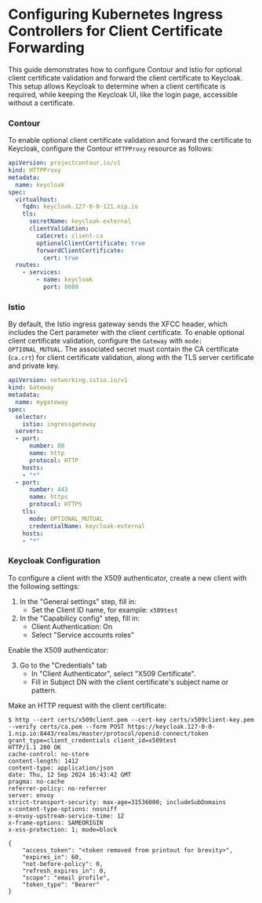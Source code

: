 # Configuring Kubernetes Ingress Controllers for Client Certificate Forwarding

This guide demonstrates how to configure Contour and Istio for optional client certificate validation and forward the client certificate to Keycloak.
This setup allows Keycloak to determine when a client certificate is required, while keeping the Keycloak UI, like the login page, accessible without a certificate.

### Contour

To enable optional client certificate validation and forward the certificate to Keycloak, configure the Contour `HTTPProxy` resource as follows:

```yaml
apiVersion: projectcontour.io/v1
kind: HTTPProxy
metadata:
  name: keycloak
spec:
  virtualhost:
    fqdn: keycloak.127-0-0-121.nip.io
    tls:
      secretName: keycloak-external
      clientValidation:
        caSecret: client-ca
        optionalClientCertificate: true
        forwardClientCertificate:
          cert: true
  routes:
    - services:
        - name: keycloak
          port: 8080
```


### Istio

By default, the Istio ingress gateway sends the XFCC header, which includes the Cert parameter with the client certificate.
To enable optional client certificate validation, configure the `Gateway` with `mode: OPTIONAL_MUTUAL`.
The associated secret must contain the CA certificate (`ca.crt`) for client certificate validation, along with the TLS server certificate and private key.


```yaml
apiVersion: networking.istio.io/v1
kind: Gateway
metadata:
  name: mygateway
spec:
  selector:
    istio: ingressgateway
  servers:
  - port:
      number: 80
      name: http
      protocol: HTTP
    hosts:
    - "*"
  - port:
      number: 443
      name: https
      protocol: HTTPS
    tls:
      mode: OPTIONAL_MUTUAL
      credentialName: keycloak-external
    hosts:
    - "*"
```


### Keycloak Configuration

To configure a client with the X509 authenticator, create a new client with the following settings:

1. In the "General settings" step, fill in:
    - Set the Client ID name, for example: `x509test`
2. In the "Capabilicy config" step, fill in:
    - Client Authentication: On
    - Select "Service accounts roles"

Enable the X509 authenticator:

3. Go to the "Credentials" tab
    - In "Client Authenticator", select "X509 Certificate".
    - Fill in Subject DN with the client certificate's subject name or pattern.

Make an HTTP request with the client certificate:

```console
$ http --cert certs/x509client.pem --cert-key certs/x509client-key.pem --verify certs/ca.pem --form POST https://keycloak.127-0-0-1.nip.io:8443/realms/master/protocol/openid-connect/token grant_type=client_credentials client_id=x509test
HTTP/1.1 200 OK
cache-control: no-store
content-length: 1412
content-type: application/json
date: Thu, 12 Sep 2024 16:43:42 GMT
pragma: no-cache
referrer-policy: no-referrer
server: envoy
strict-transport-security: max-age=31536000; includeSubDomains
x-content-type-options: nosniff
x-envoy-upstream-service-time: 12
x-frame-options: SAMEORIGIN
x-xss-protection: 1; mode=block

{
    "access_token": "<token removed from printout for brevity>",
    "expires_in": 60,
    "not-before-policy": 0,
    "refresh_expires_in": 0,
    "scope": "email profile",
    "token_type": "Bearer"
}
```
